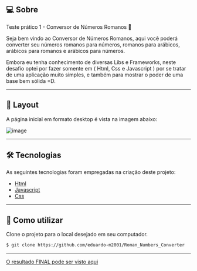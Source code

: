 ## 💻 Sobre
Teste prático 1 - Conversor de Números Romanos 🚀

Seja bem vindo ao Conversor de Números Romanos, aqui você poderá converter seu números romanos para números, romanos para arábicos, arábicos para romanos e arábicos para números.

Embora eu tenha conhecimento de diversas Libs e Frameworks, neste desafio optei por fazer somente em ( Html, Css e Javascript ) por se tratar de uma aplicação muito simples, e também para mostrar o poder de uma base bem sólida =D.

___

## 🎨 Layout
A página inicial em formato desktop é vista na imagem abaixo:

![image](https://github.com/eduardo-m2001/Roman_Numbers_Converter/assets/88609782/72c17b4a-b3d1-439f-bf1c-2b8dc04d9243)


___

## 🛠 Tecnologias

As seguintes tecnologias foram empregadas na criação deste projeto:

- [Html](https://reactjs.org](https://developer.mozilla.org/pt-BR/docs/Web/HTML))
- [Javascript](https://developer.mozilla.org/pt-BR/docs/Web/JavaScript)
- [Css](https://vitejs.dev/](https://developer.mozilla.org/pt-BR/docs/Web/CSS))

___

## 🚀 Como utilizar

Clone o projeto para o local desejado em seu computador.

```bash
$ git clone https://github.com/eduardo-m2001/Roman_Numbers_Converter
```
___

[O resultado FINAL pode ser visto aqui](https://eduardo-medeiros.netlify.app/)
